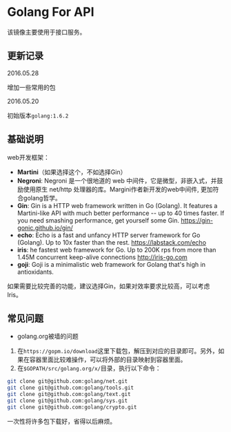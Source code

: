# Golang For API

该镜像主要使用于接口服务。


## 更新记录

2016.05.28

增加一些常用的包

2016.05.20

初始版本`golang:1.6.2`

## 基础说明

web开发框架：

- **Martini**（如果选择这个，不如选择Gin）
- **Negroni**: Negroni 是一个很地道的 web 中间件，它是微型，非嵌入式，并鼓励使用原生 net/http 处理器的库。Margini作者新开发的web中间件, 更加符合golang哲学。
- **Gin**: Gin is a HTTP web framework written in Go (Golang). It features a Martini-like API with much better performance -- up to 40 times faster. If you need smashing performance, get yourself some Gin. https://gin-gonic.github.io/gin/
- **echo**: Echo is a fast and unfancy HTTP server framework for Go (Golang). Up to 10x faster than the rest. https://labstack.com/echo
- **iris**: he fastest web framework for Go. Up to 200K rps from more than 1.45M concurrent keep-alive connections http://iris-go.com
- **goji**: Goji is a minimalistic web framework for Golang that's high in antioxidants.


如果需要比较完善的功能，建议选择Gin，如果对效率要求比较高，可以考虑Iris。

## 常见问题

- golang.org被墙的问题

1. 在`https://gopm.io/download`这里下载包，解压到对应的目录即可。另外，如果在容器里面比较难操作，可以将外部的目录映射到容器里面。
2. 在`$GOPATH/src/golang.org/x/`目录，执行以下命令：

```sh
git clone git@github.com:golang/net.git
git clone git@github.com:golang/tools.git
git clone git@github.com:golang/text.git
git clone git@github.com:golang/sys.git
git clone git@github.com:golang/crypto.git
```

一次性将许多包下载好，省得以后麻烦。

